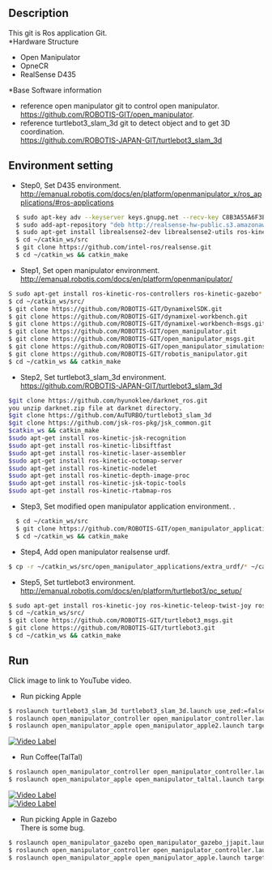 ## Description
This git is Ros application Git.  
*Hardware Structure  
 - Open Manipulator   
 - OpneCR   
 - RealSense D435   

*Base Software information   
 - reference open manipulator git to control open manipulator.   
   https://github.com/ROBOTIS-GIT/open_manipulator.  
 - reference turtlebot3_slam_3d git to detect object and to get 3D coordination.   
   https://github.com/ROBOTIS-JAPAN-GIT/turtlebot3_slam_3d  

## Environment setting     

* Step0, Set D435 environment.   
http://emanual.robotis.com/docs/en/platform/openmanipulator_x/ros_applications/#ros-applications
```bash
  $ sudo apt-key adv --keyserver keys.gnupg.net --recv-key C8B3A55A6F3EFCDE || sudo apt-key adv --keyserver hkp://keyserver.ubuntu.com:80 --recv-key C8B3A55A6F3EFCDE
  $ sudo add-apt-repository "deb http://realsense-hw-public.s3.amazonaws.com/Debian/apt-repo xenial main" -u
  $ sudo apt-get install librealsense2-dev librealsense2-utils ros-kinetic-rgbd-launch
  $ cd ~/catkin_ws/src
  $ git clone https://github.com/intel-ros/realsense.git
  $ cd ~/catkin_ws && catkin_make
```

* Step1, Set open manipulator environment.   
http://emanual.robotis.com/docs/en/platform/openmanipulator/    
```bash
S sudo apt-get install ros-kinetic-ros-controllers ros-kinetic-gazebo* ros-kinetic-moveit* ros-kinetic-industrial-core
$ cd ~/catkin_ws/src/
$ git clone https://github.com/ROBOTIS-GIT/DynamixelSDK.git
$ git clone https://github.com/ROBOTIS-GIT/dynamixel-workbench.git
$ git clone https://github.com/ROBOTIS-GIT/dynamixel-workbench-msgs.git
$ git clone https://github.com/ROBOTIS-GIT/open_manipulator.git
$ git clone https://github.com/ROBOTIS-GIT/open_manipulator_msgs.git
$ git clone https://github.com/ROBOTIS-GIT/open_manipulator_simulations.git
$ git clone https://github.com/ROBOTIS-GIT/robotis_manipulator.git
$ cd ~/catkin_ws && catkin_make
```

* Step2, Set turtlebot3_slam_3d environment.   
https://github.com/ROBOTIS-JAPAN-GIT/turtlebot3_slam_3d    
```bash
$git clone https://github.com/hyunoklee/darknet_ros.git
you unzip darknet.zip file at darknet directory.   
$git clone https://github.com/AuTURBO/turtlebot3_slam_3d
$git clone https://github.com/jsk-ros-pkg/jsk_common.git
$catkin_ws && catkin_make
$sudo apt-get install ros-kinetic-jsk-recognition
$sudo apt-get install ros-kinetic-libsiftfast
$sudo apt-get install ros-kinetic-laser-assembler
$sudo apt-get install ros-kinetic-octomap-server
$sudo apt-get install ros-kinetic-nodelet
$sudo apt-get install ros-kinetic-depth-image-proc
$sudo apt-get install ros-kinetic-jsk-topic-tools
$sudo apt-get install ros-kinetic-rtabmap-ros
```

* Step3, Set modified open manipulator application environment.   .    
```bash
  $ cd ~/catkin_ws/src
  $ git clone https://github.com/ROBOTIS-GIT/open_manipulator_applications.git
  $ cd ~/catkin_ws && catkin_make
```

* Step4, Add open manipulator realsense urdf.       
```bash
$ cp -r ~/catkin_ws/src/open_manipulator_applications/extra_urdf/* ~/catkin_ws/src/open_manipulator/open_manipulator_description/urdf/
```

* Step5, Set turtlebot3 environment.       
http://emanual.robotis.com/docs/en/platform/turtlebot3/pc_setup/  
```bash
$ sudo apt-get install ros-kinetic-joy ros-kinetic-teleop-twist-joy ros-kinetic-teleop-twist-keyboard ros-kinetic-laser-proc ros-kinetic-rgbd-launch ros-kinetic-depthimage-to-laserscan ros-kinetic-rosserial-arduino ros-kinetic-rosserial-python ros-kinetic-rosserial-server ros-kinetic-rosserial-client ros-kinetic-rosserial-msgs ros-kinetic-amcl ros-kinetic-map-server ros-kinetic-move-base ros-kinetic-urdf ros-kinetic-xacro ros-kinetic-compressed-image-transport ros-kinetic-rqt-image-view ros-kinetic-gmapping ros-kinetic-navigation ros-kinetic-interactive-markers
$ cd ~/catkin_ws/src/
$ git clone https://github.com/ROBOTIS-GIT/turtlebot3_msgs.git
$ git clone https://github.com/ROBOTIS-GIT/turtlebot3.git
$ cd ~/catkin_ws && catkin_make
```

## Run 

Click image to link to YouTube video.  

* Run picking Apple  
```bash
$ roslaunch turtlebot3_slam_3d turtlebot3_slam_3d.launch use_zed:=false
$ roslaunch open_manipulator_controller open_manipulator_controller.launch use_platform:=true
$ roslaunch open_manipulator_apple open_manipulator_apple2.launch target_object:=apple use_platform:=true
```
[![Video Label](http://img.youtube.com/vi/YdoxhwN8x-E/0.jpg)](https://youtu.be/YdoxhwN8x-E?t=0s)   

* Run Coffee(TalTal)   
```bash
$ roslaunch open_manipulator_controller open_manipulator_controller.launch use_platform:=true
$ roslaunch open_manipulator_apple open_manipulator_taltal.launch target_object:=apple use_platform:=true 
```
[![Video Label](http://img.youtube.com/vi/lo3kEacdwe0/0.jpg)](https://youtu.be/lo3kEacdwe0?t=0s)   
[![Video Label](http://img.youtube.com/vi/DGHDlGohSLM/0.jpg)](https://youtu.be/DGHDlGohSLM?t=0s)   

* Run picking Apple in Gazebo   
There is some bug.   
```bash
$ roslaunch open_manipulator_gazebo open_manipulator_gazebo_jjapit.launch
$ roslaunch open_manipulator_controller open_manipulator_controller.launch use_platform:=false
$ roslaunch open_manipulator_apple open_manipulator_apple.launch target_object:=apple use_platform:=false
```
    

